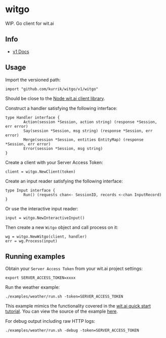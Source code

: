 # witgo
WIP. Go client for wit.ai

## Info

- [v1 Docs](https://godoc.org/github.com/kurrik/witgo/v1/witgo)

## Usage

Import the versioned path:

    import "github.com/kurrik/witgo/v1/witgo"

Should be close to the
[Node wit.ai client library](https://github.com/wit-ai/node-wit).

Construct a handler satisfying the following interface:

    type Handler interface {
            Action(session *Session, action string) (response *Session, err error)
            Say(session *Session, msg string) (response *Session, err error)
            Merge(session *Session, entities EntityMap) (response *Session, err error)
            Error(session *Session, msg string)
    }

Create a client with your Server Access Token:

    client = witgo.NewClient(token)

Create an input reader satisfying the following interface:

    type Input interface {
            Run() (requests chan<- SessionID, records <-chan InputRecord)
    }

Or use the interactive input reader:

    input = witgo.NewInteractiveInput()

Then create a new `Witgo` object and call process on it:

    wg = witgo.NewWitgo(client, handler)
    err = wg.Process(input)


## Running examples

Obtain your `Server Access Token` from your wit.ai project settings:

    export SERVER_ACCESS_TOKEN=xxxx

Run the weather example:

    ./examples/weather/run.sh -token=SERVER_ACCESS_TOKEN

This example mimics the functionality covered in the
[wit.ai quick start tutorial](https://wit.ai/docs/quickstart).  You can view
the source of the example [here](/examples/weather/main.go).

For debug output including raw HTTP logs:

    ./examples/weather/run.sh -debug -token=SERVER_ACCESS_TOKEN
